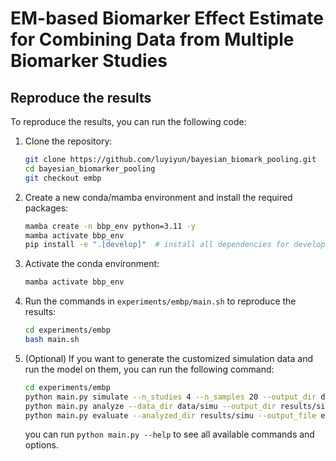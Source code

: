 # EM-based Biomarker Effect Estimate for Combining Data from Multiple Biomarker Studies

## Reproduce the results

To reproduce the results, you can run the following code:

1. Clone the repository:

    ```bash
    git clone https://github.com/luyiyun/bayesian_biomark_pooling.git
    cd bayesian_biomarker_pooling
    git checkout embp
    ```

2. Create a new conda/mamba environment and install the required packages:

    ```bash
    mamba create -n bbp_env python=3.11 -y
    mamba activate bbp_env
    pip install -e ".[develop]"  # install all dependencies for development in editable mode
    ```

3. Activate the conda environment:

    ```bash
    mamba activate bbp_env
    ```

4. Run the commands in `experiments/embp/main.sh` to reproduce the results:

    ```bash
    cd experiments/embp
    bash main.sh
    ```

5. (Optional) If you want to generate the customized simulation data and run the model on them, you can run the following command:

    ```bash
    cd experiments/embp
    python main.py simulate --n_studies 4 --n_samples 20 --output_dir data/simu
    python main.py analyze --data_dir data/simu --output_dir results/simu
    python main.py evaluate --analyzed_dir results/simu --output_file evaluation.csv
    ```
    you can run `python main.py --help` to see all available commands and options.
